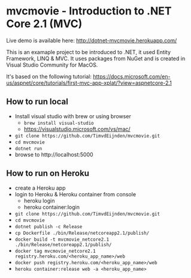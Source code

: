 # mvcmovie - Introduction to .NET Core 2.1 (MVC)

Live demo is available here: http://dotnet-mvcmovie.herokuapp.com/

This is an examaple project to be introduced to .NET, it used Entity Framework, LINQ & MVC. It uses packages from NuGet and is created in Visual Studio Community for MacOS.

It's based on the following tutorial:
https://docs.microsoft.com/en-us/aspnet/core/tutorials/first-mvc-app-xplat/?view=aspnetcore-2.1

## How to run local
- Install visual studio with brew or using browser
    - `brew install visual-studio`
    - https://visualstudio.microsoft.com/vs/mac/
- `git clone https://github.com/TimvdEijnden/mvcmovie.git`
- `cd mvcmovie`
- `dotnet run`
- browse to http://localhost:5000

## How to run on Heroku
- create a Heroku app
- login to Heroku & Heroku container from console
    - heroku login
    - heroku container:login
- `git clone https://github.com/TimvdEijnden/mvcmovie.git`
- `cd mvcmovie`
- `dotnet publish -c Release`
- `cp Dockerfile ./bin/Release/netcoreapp2.1/publish/`
- `docker build -t mvcmovie_netcore2.1 ./bin/Release/netcoreapp2.1/publish/`
- `docker tag mvcmovie_netcore2.1 registry.heroku.com/<heroku_app_name>/web`
- `docker push registry.heroku.com/<heroku_app_name>/web`
- `heroku container:release web -a <heroku_app_name>`

